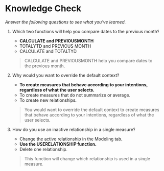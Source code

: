 # Knowledge Check
*Answer the following questions to see what you've learned.*


1. Which two functions will help you compare dates to the previous month?
    * **CALCULATE and PREVIOUSMONTH**
    * TOTALYTD and PREVIOUS MONTH
    * CALCULATE and TOTALTYD
    >CALCULATE and PREVIOUSMONTH help you compare dates to the previous month.

2. Why would you want to override the default context?
    * **To create measures that behave according to your intentions, regardless of what the user selects.**
    * To create measures that do not summarize or average.
    * To create new relationships.
    >You would want to override the default context to create measures that behave according to your intentions, regardless of what the user selects.

3.  How do you use an inactive relationship in a single measure?
    * Change the active relationship in the Modeling tab.
    * **Use the USERELATIONSHIP function.**
    * Delete one relationship.
    >This function will change which relationship is used in a single measure.






























